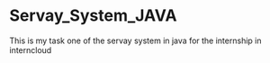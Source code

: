 # Servay_System_JAVA
This is my task one of the servay system in java for the internship in interncloud 
